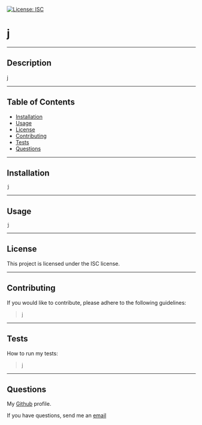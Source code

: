 [![License: ISC](https://img.shields.io/badge/License-ISC-blue.svg)](https://opensource.org/licenses/ISC)     
  # j

  ---
  ## Description

  j

  ---
  ## Table of Contents

  - [Installation](#installation)
  - [Usage](#usage)
  - [License](#license)
  - [Contributing](#contributing)
  - [Tests](#tests)
  - [Questions](#questions)

  ---
  ## Installation

  ```bash
  j
  ```

  ---
  ## Usage

  ```
  j
  ```

  ---
  ## License

  
  This project is licensed under the ISC license.
  

  ---
  ## Contributing

  If you would like to contribute, please adhere to the following guidelines:
  >j

  ---
  ## Tests

  How to run my tests:
  >j
  
  ---
  ## Questions

  My [Github](https://github.com/j) profile.

  If you have questions, send me an [email](j)
